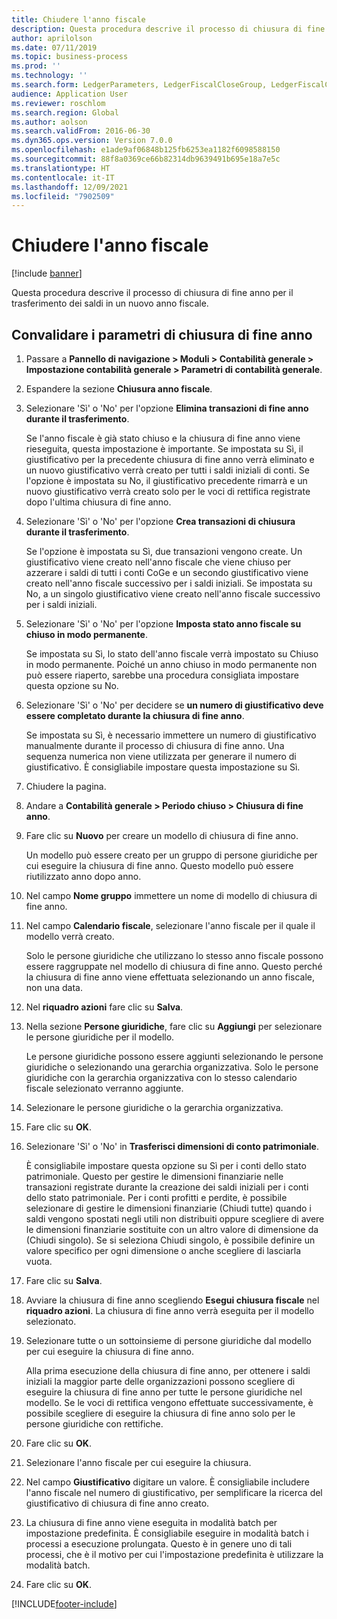 ```yaml
---
title: Chiudere l'anno fiscale
description: Questa procedura descrive il processo di chiusura di fine anno per il trasferimento dei saldi in un nuovo anno fiscale.
author: aprilolson
ms.date: 07/11/2019
ms.topic: business-process
ms.prod: ''
ms.technology: ''
ms.search.form: LedgerParameters, LedgerFiscalCloseGroup, LedgerFiscalCloseAddLedger, SysLookupMultiSelectGrid, LedgerFiscalCloseRunGroup
audience: Application User
ms.reviewer: roschlom
ms.search.region: Global
ms.author: aolson
ms.search.validFrom: 2016-06-30
ms.dyn365.ops.version: Version 7.0.0
ms.openlocfilehash: e1ade9af06848b125fb6253ea1182f6098588150
ms.sourcegitcommit: 88f8a0369ce66b82314db9639491b695e18a7e5c
ms.translationtype: HT
ms.contentlocale: it-IT
ms.lasthandoff: 12/09/2021
ms.locfileid: "7902509"
---
```

# <a name="close-the-fiscal-year"></a>Chiudere l'anno fiscale

[!include [banner](../../includes/banner.md)]

Questa procedura descrive il processo di chiusura di fine anno per il trasferimento dei saldi in un nuovo anno fiscale.


## <a name="validate-year-end-close-parameters"></a>Convalidare i parametri di chiusura di fine anno
1. Passare a **Pannello di navigazione > Moduli > Contabilità generale > Impostazione contabilità generale > Parametri di contabilità generale**.
2. Espandere la sezione **Chiusura anno fiscale**.
3. Selezionare 'Sì' o 'No' per l'opzione **Elimina transazioni di fine anno durante il trasferimento**.
    
    Se l'anno fiscale è già stato chiuso e la chiusura di fine anno viene rieseguita, questa impostazione è importante. Se impostata su Sì, il giustificativo per la precedente chiusura di fine anno verrà eliminato e un nuovo giustificativo verrà creato per tutti i saldi iniziali di conti. Se l'opzione è impostata su No, il giustificativo precedente rimarrà e un nuovo giustificativo verrà creato solo per le voci di rettifica registrate dopo l'ultima chiusura di fine anno.

4. Selezionare 'Sì' o 'No' per l'opzione **Crea transazioni di chiusura durante il trasferimento**.

    Se l'opzione è impostata su Sì, due transazioni vengono create. Un giustificativo viene creato nell'anno fiscale che viene chiuso per azzerare i saldi di tutti i conti CoGe e un secondo giustificativo viene creato nell'anno fiscale successivo per i saldi iniziali. Se impostata su No, a un singolo giustificativo viene creato nell'anno fiscale successivo per i saldi iniziali.  

5. Selezionare 'Sì' o 'No' per l'opzione **Imposta stato anno fiscale su chiuso in modo permanente**.

    Se impostata su Sì, lo stato dell'anno fiscale verrà impostato su Chiuso in modo permanente.  Poiché un anno chiuso in modo permanente non può essere riaperto, sarebbe una procedura consigliata impostare questa opzione su No.  

6. Selezionare 'Sì' o 'No' per decidere se **un numero di giustificativo deve essere completato durante la chiusura di fine anno**.

    Se impostata su Sì, è necessario immettere un numero di giustificativo manualmente durante il processo di chiusura di fine anno. Una sequenza numerica non viene utilizzata per generare il numero di giustificativo. È consigliabile impostare questa impostazione su Sì.  

7. Chiudere la pagina.
8. Andare a **Contabilità generale > Periodo chiuso > Chiusura di fine anno**.
9. Fare clic su **Nuovo** per creare un modello di chiusura di fine anno.

    Un modello può essere creato per un gruppo di persone giuridiche per cui eseguire la chiusura di fine anno. Questo modello può essere riutilizzato anno dopo anno.  

10. Nel campo **Nome gruppo** immettere un nome di modello di chiusura di fine anno.
11. Nel campo **Calendario fiscale**, selezionare l'anno fiscale per il quale il modello verrà creato.

    Solo le persone giuridiche che utilizzano lo stesso anno fiscale possono essere raggruppate nel modello di chiusura di fine anno. Questo perché la chiusura di fine anno viene effettuata selezionando un anno fiscale, non una data.  

12. Nel **riquadro azioni** fare clic su **Salva**.
13. Nella sezione **Persone giuridiche**, fare clic su **Aggiungi** per selezionare le persone giuridiche per il modello.
    
    Le persone giuridiche possono essere aggiunti selezionando le persone giuridiche o selezionando una gerarchia organizzativa.  Solo le persone giuridiche con la gerarchia organizzativa con lo stesso calendario fiscale selezionato verranno aggiunte.  

14. Selezionare le persone giuridiche o la gerarchia organizzativa.
15. Fare clic su **OK**.
16. Selezionare 'Sì' o 'No' in **Trasferisci dimensioni di conto patrimoniale**.

    È consigliabile impostare questa opzione su Sì per i conti dello stato patrimoniale. Questo per gestire le dimensioni finanziarie nelle transazioni registrate durante la creazione dei saldi iniziali per i conti dello stato patrimoniale. Per i conti profitti e perdite, è possibile selezionare di gestire le dimensioni finanziarie (Chiudi tutte) quando i saldi vengono spostati negli utili non distribuiti oppure scegliere di avere le dimensioni finanziarie sostituite con un altro valore di dimensione da (Chiudi singolo). Se si seleziona Chiudi singolo, è possibile definire un valore specifico per ogni dimensione o anche scegliere di lasciarla vuota.  

17. Fare clic su **Salva**.
18. Avviare la chiusura di fine anno scegliendo **Esegui chiusura fiscale** nel **riquadro azioni**. La chiusura di fine anno verrà eseguita per il modello selezionato.  
19. Selezionare tutte o un sottoinsieme di persone giuridiche dal modello per cui eseguire la chiusura di fine anno.

    Alla prima esecuzione della chiusura di fine anno, per ottenere i saldi iniziali la maggior parte delle organizzazioni possono scegliere di eseguire la chiusura di fine anno per tutte le persone giuridiche nel modello. Se le voci di rettifica vengono effettuate successivamente, è possibile scegliere di eseguire la chiusura di fine anno solo per le persone giuridiche con rettifiche.  

20. Fare clic su **OK**.
21. Selezionare l'anno fiscale per cui eseguire la chiusura.
22. Nel campo **Giustificativo** digitare un valore. È consigliabile includere l'anno fiscale nel numero di giustificativo, per semplificare la ricerca del giustificativo di chiusura di fine anno creato.  
23. La chiusura di fine anno viene eseguita in modalità batch per impostazione predefinita. È consigliabile eseguire in modalità batch i processi a esecuzione prolungata. Questo è in genere uno di tali processi, che è il motivo per cui l'impostazione predefinita è utilizzare la modalità batch.  
24. Fare clic su **OK**.



[!INCLUDE[footer-include](../../../includes/footer-banner.md)]
